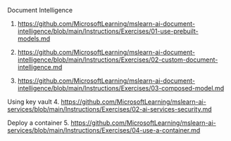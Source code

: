 Document Intelligence 
1. https://github.com/MicrosoftLearning/mslearn-ai-document-intelligence/blob/main/Instructions/Exercises/01-use-prebuilt-models.md

2. https://github.com/MicrosoftLearning/mslearn-ai-document-intelligence/blob/main/Instructions/Exercises/02-custom-document-intelligence.md

3. https://github.com/MicrosoftLearning/mslearn-ai-document-intelligence/blob/main/Instructions/Exercises/03-composed-model.md

Using key vault 
4. https://github.com/MicrosoftLearning/mslearn-ai-services/blob/main/Instructions/Exercises/02-ai-services-security.md

Deploy a container 
5. https://github.com/MicrosoftLearning/mslearn-ai-services/blob/main/Instructions/Exercises/04-use-a-container.md
